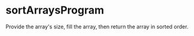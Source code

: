 # sortArraysProgram
Provide the array's size, fill the array, then return the array in sorted order.
